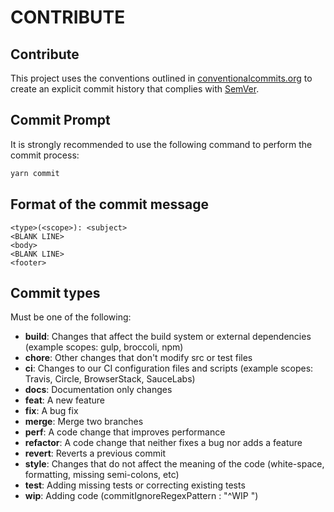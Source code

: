 # CONTRIBUTE

## Contribute

This project uses the conventions outlined in [conventionalcommits.org](https://www.conventionalcommits.org/es/v1.0.0/) to create an explicit commit history that complies with [SemVer](https://semver.org/lang/es/).

## Commit Prompt

It is strongly recommended to use the following command to perform the commit process:

```bash
yarn commit
```

## Format of the commit message

```commit
<type>(<scope>): <subject>
<BLANK LINE>
<body>
<BLANK LINE>
<footer>
```

## Commit types

Must be one of the following:

- **build**: Changes that affect the build system or external dependencies (example scopes: gulp, broccoli, npm)
- **chore**: Other changes that don't modify src or test files
- **ci**: Changes to our CI configuration files and scripts (example scopes: Travis, Circle, BrowserStack, SauceLabs)
- **docs**: Documentation only changes
- **feat**: A new feature
- **fix**: A bug fix
- **merge**: Merge two branches
- **perf**: A code change that improves performance
- **refactor**: A code change that neither fixes a bug nor adds a feature
- **revert**: Reverts a previous commit
- **style**: Changes that do not affect the meaning of the code (white-space, formatting, missing semi-colons, etc)
- **test**: Adding missing tests or correcting existing tests
- **wip**: Adding code (commitIgnoreRegexPattern : "^WIP ")
